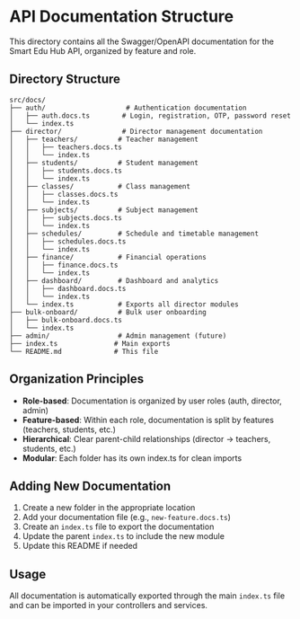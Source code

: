 # API Documentation Structure

This directory contains all the Swagger/OpenAPI documentation for the Smart Edu Hub API, organized by feature and role.

## Directory Structure

```
src/docs/
├── auth/                    # Authentication documentation
│   ├── auth.docs.ts        # Login, registration, OTP, password reset
│   └── index.ts
├── director/               # Director management documentation
│   ├── teachers/          # Teacher management
│   │   ├── teachers.docs.ts
│   │   └── index.ts
│   ├── students/          # Student management
│   │   ├── students.docs.ts
│   │   └── index.ts
│   ├── classes/           # Class management
│   │   ├── classes.docs.ts
│   │   └── index.ts
│   ├── subjects/          # Subject management
│   │   ├── subjects.docs.ts
│   │   └── index.ts
│   ├── schedules/         # Schedule and timetable management
│   │   ├── schedules.docs.ts
│   │   └── index.ts
│   ├── finance/           # Financial operations
│   │   ├── finance.docs.ts
│   │   └── index.ts
│   ├── dashboard/         # Dashboard and analytics
│   │   ├── dashboard.docs.ts
│   │   └── index.ts
│   └── index.ts           # Exports all director modules
├── bulk-onboard/          # Bulk user onboarding
│   ├── bulk-onboard.docs.ts
│   └── index.ts
├── admin/                 # Admin management (future)
├── index.ts              # Main exports
└── README.md             # This file
```

## Organization Principles

- **Role-based**: Documentation is organized by user roles (auth, director, admin)
- **Feature-based**: Within each role, documentation is split by features (teachers, students, etc.)
- **Hierarchical**: Clear parent-child relationships (director → teachers, students, etc.)
- **Modular**: Each folder has its own index.ts for clean imports

## Adding New Documentation

1. Create a new folder in the appropriate location
2. Add your documentation file (e.g., `new-feature.docs.ts`)
3. Create an `index.ts` file to export the documentation
4. Update the parent `index.ts` to include the new module
5. Update this README if needed

## Usage

All documentation is automatically exported through the main `index.ts` file and can be imported in your controllers and services. 